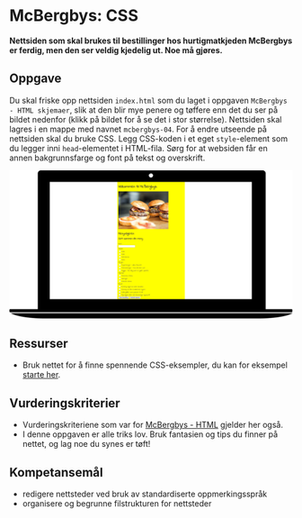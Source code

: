 # McBergbys: CSS

**Nettsiden som skal brukes til bestillinger hos hurtigmatkjeden McBergbys er ferdig, men den ser veldig kjedelig ut. Noe må gjøres.**

## Oppgave

Du skal friske opp nettsiden `index.html` som du laget i oppgaven `McBergbys - HTML skjemaer`, slik at den blir mye penere og tøffere enn det du ser på bildet nedenfor (klikk på bildet for å se det i stor størrelse). Nettsiden skal lagres i en mappe med navnet `mcbergbys-04`. For å endre utseende på nettsiden skal du bruke CSS. Legg CSS-koden i et eget `style`-element som du legger inni `head`-elementet i HTML-fila. Sørg for at websiden får en annen bakgrunnsfarge og font på tekst og overskrift.  

![McBergbys](https://github.com/overas/overas.github.io/raw/master/it1/Bilder/McB04.png)

## Ressurser

* Bruk nettet for å finne spennende CSS-eksempler, du kan for eksempel [starte her](http://www.w3schools.com/css/css_examples.asp).

## Vurderingskriterier
* Vurderingskriteriene som var for [McBergbys - HTML](https://github.com/overas/overas.github.io/blob/master/it1/Oppgaver/McBergbys%20-%20HTML%20skjema/McBergbys%20-%20HTML%20skjema.md) gjelder her også.
* I denne oppgaven er alle triks lov. Bruk fantasien og tips du finner på nettet, og lag noe du synes er tøft! 

## Kompetansemål

* redigere nettsteder ved bruk av standardiserte oppmerkingsspråk
* organisere og begrunne filstrukturen for nettsteder